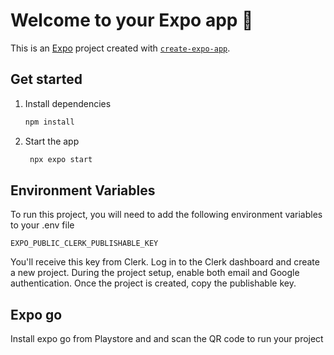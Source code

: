 # Welcome to your Expo app 👋

This is an [Expo](https://expo.dev) project created with [`create-expo-app`](https://www.npmjs.com/package/create-expo-app).

## Get started

1. Install dependencies

   ```bash
   npm install
   ```

2. Start the app

   ```bash
    npx expo start
   ```

## Environment Variables

To run this project, you will need to add the following environment variables to your .env file

`EXPO_PUBLIC_CLERK_PUBLISHABLE_KEY`

You'll receive this key from Clerk. Log in to the Clerk dashboard and create a new project. During the project setup, enable both email and Google authentication. Once the project is created, copy the publishable key.

## Expo go

Install expo go from Playstore and and scan the QR code to run your project

